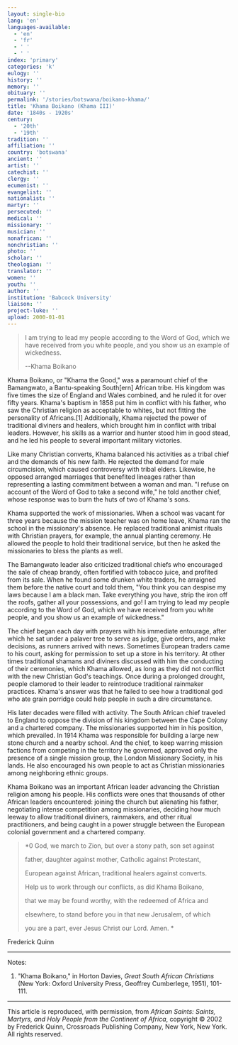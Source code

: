 ```yaml
---
layout: single-bio
lang: 'en'
languages-available:
  - 'en'
  - 'fr'
  - ' '
  - ' '
index: 'primary'
categories: 'k'
eulogy: ''
history: ''
memory: ''
obituary: ''
permalink: '/stories/botswana/boikano-khama/'
title: 'Khama Boikano (Khama III)'
date: '1840s - 1920s'
century:
  - '20th'
  - '19th'
tradition: ''
affiliation: ''
country: 'botswana'
ancient: ''
artist: ''
catechist: ''
clergy: ''
ecumenist: ''
evangelist: ''
nationalist: ''
martyr: ''
persecuted: ''
medical: ''
missionary: ''
musician: ''
nonafrican: ''
nonchristian: ''
photo: ''
scholar: ''
theologian: ''
translator: ''
women: ''
youth: ''
author: ''
institution: 'Babcock University'
liaison: ''
project-luke: ''
upload: 2000-01-01
---
```



> I am trying to lead my people according to the Word of God, which we have received from you white people, and you show us an example of wickedness.
>
> --Khama Boikano

Khama Boikano, or "Khama the Good," was a paramount chief of the Bamangwato, a Bantu-speaking South[ern] African tribe. His kingdom was five times the size of England and Wales combined, and he ruled it for over fifty years. Khama's baptism in 1858 put him in conflict with his father, who saw the Christian religion as acceptable to whites, but not fitting the personality of Africans.[1] Additionally, Khama rejected the power of traditional diviners and healers, which brought him in conflict with tribal leaders. However, his skills as a warrior and hunter stood him in good stead, and he led his people to several important military victories.

Like many Christian converts, Khama balanced his activities as a tribal chief and the demands of his new faith. He rejected the demand for male circumcision, which caused controversy with tribal elders. Likewise, he opposed arranged marriages that benefited lineages rather than representing a lasting commitment between a woman and man. "I refuse on account of the Word of God to take a second wife," he told another chief, whose response was to burn the huts of two of Khama's sons.

Khama supported the work of missionaries. When a school was vacant for three years because the mission teacher was on home leave, Khama ran the school in the missionary's absence. He replaced traditional animist rituals with Christian prayers, for example, the annual planting ceremony. He allowed the people to hold their traditional service, but then he asked the missionaries to bless the plants as well.

The Bamangwato leader also criticized traditional chiefs who encouraged the sale of cheap brandy, often fortified with tobacco juice, and profited from its sale. When he found some drunken white traders, he arraigned them before the native court and told them, "You think you can despise my laws because I am a black man. Take everything you have, strip the iron off the roofs, gather all your possessions, and go! I am trying to lead my people according to the Word of God, which we have received from you white people, and you show us an example of wickedness."

The chief began each day with prayers with his immediate entourage, after which he sat under a palaver tree to serve as judge, give orders, and make decisions, as runners arrived with news. Sometimes European traders came to his court, asking for permission to set up a store in his territory. At other times traditional shamans and diviners discussed with him the conducting of their ceremonies, which Khama allowed, as long as they did not conflict with the new Christian God's teachings. Once during a prolonged drought, people clamored to their leader to reintroduce traditional rainmaker practices. Khama's answer was that he failed to see how a traditional god who ate grain porridge could help people in such a dire circumstance.

His later decades were filled with activity. The South African chief traveled to England to oppose the division of his kingdom between the Cape Colony and a chartered company. The missionaries supported him in his position, which prevailed. In 1914 Khama was responsible for building a large new stone church and a nearby school. And the chief, to keep warring mission factions from competing in the territory he governed, approved only the presence of a single mission group, the London Missionary Society, in his lands. He also encouraged his own people to act as Christian missionaries among neighboring ethnic groups.

Khama Boikano was an important African leader advancing the Christian religion among his people. His conflicts were ones that thousands of other African leaders encountered: joining the church but alienating his father, negotiating intense competition among missionaries, deciding how much leeway to allow traditional diviners, rainmakers, and other ritual practitioners, and being caught in a power struggle between the European colonial government and a chartered company.

> *0 God, we march to Zion, but over a stony path, son set against
>
> father, daughter against mother, Catholic against Protestant,
>
> European against African, traditional healers against converts.
>
> Help us to work through our conflicts, as did Khama Boikano,
>
> that we may be found worthy, with the redeemed of Africa and
>
> elsewhere, to stand before you in that new Jerusalem, of which
>
> you are a part, ever Jesus Christ our Lord. Amen.
> *

Frederick Quinn

---

Notes:

1. "Khama Boikano," in Horton Davies, *Great South African Christians* (New York: Oxford University Press, Geoffrey Cumberlege, 1951), 101-111.

---

This article is reproduced, with permission, from *African Saints: Saints, Martyrs, and Holy People from the Continent of Africa*, copyright &copy; 2002 by Frederick Quinn, Crossroads Publishing Company, New York, New York.  All rights reserved.
